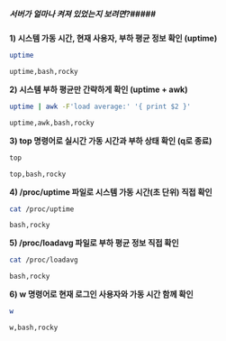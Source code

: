 ##### 서버가 얼마나 켜져 있었는지 보려면?#####

**1) 시스템 가동 시간, 현재 사용자, 부하 평균 정보 확인 (uptime)**

```bash
uptime
```

```tech
uptime,bash,rocky
```

**2) 시스템 부하 평균만 간략하게 확인 (uptime + awk)**

```bash
uptime | awk -F'load average:' '{ print $2 }'
```

```tech
uptime,awk,bash,rocky
```

**3) top 명령어로 실시간 가동 시간과 부하 상태 확인 (q로 종료)**

```bash
top
```

```tech
top,bash,rocky
```

**4) /proc/uptime 파일로 시스템 가동 시간(초 단위) 직접 확인**

```bash
cat /proc/uptime
```

```tech
bash,rocky
```

**5) /proc/loadavg 파일로 부하 평균 정보 직접 확인**

```bash
cat /proc/loadavg
```

```tech
bash,rocky
```

**6) w 명령어로 현재 로그인 사용자와 가동 시간 함께 확인**

```bash
w
```

```tech
w,bash,rocky
```

